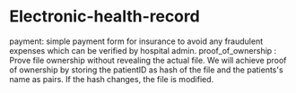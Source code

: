# Electronic-health-record
payment: simple payment form for insurance to avoid any fraudulent expenses which can be verified by hospital admin.
proof_of_ownership :  Prove file ownership without revealing the actual file. We will achieve proof of ownership by storing the patientID as hash of the file and the patients's name as pairs. If the hash changes, the file is modified.

